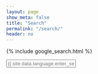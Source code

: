 ```yaml
---
layout: page
show_meta: false
title: "Search"
permalink: "/search/"
header: no
---
```


{% include google_search.html %}

<form style="padding-bottom: 200px;" onsubmit="google_search()" >
  <input type="text" id="google-search" placeholder="{{ site.data.language.enter_search_term }}">
</form>
